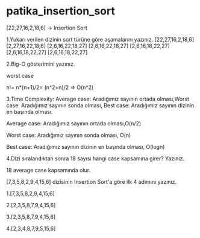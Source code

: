 # patika_insertion_sort
[22,27,16,2,18,6] -> Insertion Sort

1.Yukarı verilen dizinin sort türüne göre aşamalarını yazınız.
[22,27,16,2,18,6]
[2,27,16,22,18,6]
[2,6,16,22,18,27]
[2,6,16,22,18,27]
[2,6,16,18,22,27]
[2,6,16,18,22,27]
[2,6,16,18,22,27]


2.Big-O gösterimini yazınız.

worst case

n!= n*(n+1)/2= (n^2+n)/2 => O(n^2)

3.Time Complexity: Average case: Aradığımız sayının ortada olması,Worst case: Aradığımız sayının sonda olması, Best case: Aradığımız sayının dizinin en başında olması.

Average case: Aradığımız sayının ortada olması,O(n/2)

Worst case: Aradığımız sayının sonda olması, O(n)

Best case: Aradığımız sayının dizinin en başında olması, O(logn)



4.Dizi sıralandıktan sonra 18 sayısı hangi case kapsamına girer? Yazınız.

18 average case kapsamında olur.

[7,3,5,8,2,9,4,15,6] dizisinin Insertion Sort'a göre ilk 4 adımını yazınız.

1.[7,3,5,8,2,9,4,15,6]

2.[2,3,5,8,7,9,4,15,6]

3.[2,3,5,8,7,9,4,15,6]

4.[2,3,4,8,7,9,5,15,6]
